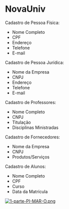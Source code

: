 # NovaUniv
Cadastro de Pessoa Física:
- Nome Completo
- CPF
- Endereço
- Telefone
- E-mail

Cadastro de Pessoa Jurídica:
- Nome da Empresa
- CNPJ
- Endereço
- Telefone
- E-mail

Cadastro de Professores:
- Nome Completo
- CNPJ
- Titulação
- Disciplinas Ministradas

Cadastro de Fornecedores:
- Nome da Empresa
- CNPJ
- Produtos/Serviços

Cadastro de Alunos:
- Nome Completo
- CPF
- Curso
- Data da Matrícula
  
  
[![1-parte-PI-MAR-O.png](https://i.postimg.cc/tTQT0JSg/1-parte-PI-MAR-O.png)](https://postimg.cc/Mc5xV68k)
